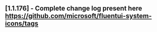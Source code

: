 ## [1.1.176] - Complete change log present here https://github.com/microsoft/fluentui-system-icons/tags